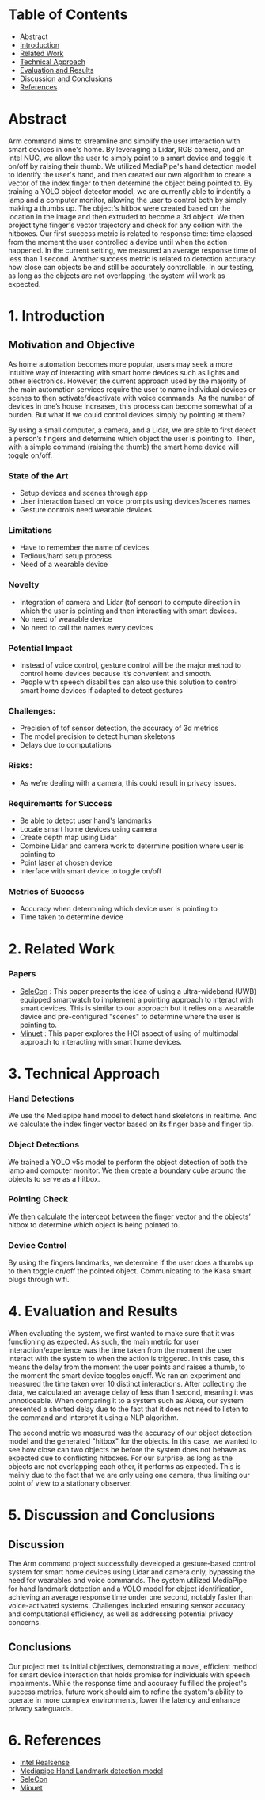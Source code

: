# Table of Contents
* Abstract
* [Introduction](#1-introduction)
* [Related Work](#2-related-work)
* [Technical Approach](#3-technical-approach)
* [Evaluation and Results](#4-evaluation-and-results)
* [Discussion and Conclusions](#5-discussion-and-conclusions)
* [References](#6-references)

# Abstract

Arm command aims to streamline and simplify the user interaction with smart devices in one's home. By leveraging a Lidar, RGB camera, and an intel NUC, we allow the user to simply point to a smart device and toggle it on/off by raising their thumb.
We utilized MediaPipe's hand detection model to identify the user's hand, and then created our own algorithm to create a vector of the index finger to then determine the object being pointed to. By training a YOLO object detector model, we are currently able to indentify a lamp and a computer monitor, allowing the user to control both by simply making a thumbs up. The object's hitbox were created based on the location in the image and then extruded to become a 3d object. We then project tyhe finger's vector trajectory and check for any collion with the hitboxes.
Our first success metric is related to response time: time elapsed from the moment the user controlled a device until when the action happened. In the current setting, we measured an average response time of less than 1 second.
Another success metric is related to detection accuracy: how close can objects be and still be accurately controllable. In our testing, as long as the objects are not overlapping, the system will work as expected.

# 1. Introduction
## Motivation and Objective

As home automation becomes more popular, users may seek a more intuitive way of interacting with smart home devices such as lights and other electronics. However, the current approach used by the majority of the main automation services require the user to name individual devices or scenes to then activate/deactivate with voice commands. As the number of devices in one’s house increases, this process can become somewhat of a burden. But what if we could control devices simply by pointing at them?

By using a small computer, a camera, and a Lidar, we are able to first detect a person’s fingers and determine which object the user is pointing to. Then, with a simple command (raising the thumb) the smart home device will toggle on/off.

### State of the Art
- Setup devices and scenes through app
- User interaction based on voice prompts using devices’/scenes names 
- Gesture controls need wearable devices.

### Limitations
- Have to remember the name of devices
- Tedious/hard setup process
- Need of a wearable device
  

### Novelty
- Integration of camera and Lidar (tof sensor) to compute direction in which the user is pointing and then interacting with smart devices.
- No need of wearable device
- No need to call the names every devices

### Potential Impact
- Instead of voice control, gesture control will be the major method to control home devices because it’s convenient and smooth.
- People with speech disabilities can also use this solution to control smart home devices if adapted to detect gestures
  

### Challenges:
- Precision of tof sensor detection, the accuracy of 3d metrics
- The model precision to detect human skeletons
- Delays due to computations

### Risks:
- As we’re dealing with a camera, this could result in privacy issues.


### Requirements for Success

- Be able to detect user hand's landmarks
- Locate smart home devices using camera
- Create depth map using Lidar
- Combine Lidar and camera work to determine position where user is pointing to
- Point laser at chosen device
- Interface with smart device to toggle on/off


### Metrics of Success

- Accuracy when determining which device user is pointing to
- Time taken to determine device


# 2. Related Work
### Papers
- [SeleCon](https://ieeexplore.ieee.org/document/7946862) : This paper presents the idea of using a ultra-wideband (UWB) equipped smartwatch to implement a pointing approach to interact with smart devices. This is similar to our approach but it relies on a wearable device and pre-configured "scenes" to determine where the user is pointing to.
- [Minuet](https://dl.acm.org/doi/10.1145/3357251.3357581) : This paper explores the HCI aspect of using of multimodal approach to interacting with smart home devices.

# 3. Technical Approach
### Hand Detections
We use the Mediapipe hand model to detect hand skeletons in realtime. And we calculate the index finger vector based on its finger base and finger tip. 
### Object Detections
We trained a YOLO v5s model to perform the object detection of both the lamp and computer monitor. We then create a boundary cube around the objects to serve as a hitbox.
### Pointing Check
We then calculate the intercept between the finger vector and the objects’ hitbox to determine which object is being pointed to.
### Device Control
By using the fingers landmarks, we determine if the user does a thumbs up to then toggle on/off the pointed object.
Communicating to the Kasa smart plugs through wifi.


# 4. Evaluation and Results
When evaluating the system, we first wanted to make sure that it was functioning as expected. As such, the main metric for user interaction/experience was the time taken from the moment the user interact with the system to when the action is triggered. In this case, this means the delay from the moment the user points and raises a thumb, to the moment the smart device toggles on/off. We ran an experiment and measured the time taken over 10 distinct interactions. After collecting the data, we calculated an average delay of less than 1 second, meaning it was unnoticeable. When comparing it to a system such as Alexa, our system presented a shorted delay due to the fact that it does not need to listen to the command and interpret it using a NLP algorithm.

The second metric we measured was the accuracy of our object detection model and the generated "hitbox" for the objects. In this case, we wanted to see how close can two objects be before the system does not behave as expected due to conflicting hitboxes. For our surprise, as long as the objects are not overlapping each other, it performs as expected. This is mainly due to the fact that we are only using one camera, thus limiting our point of view to a stationary observer.

# 5. Discussion and Conclusions
## Discussion
The Arm command project successfully developed a gesture-based control system for smart home devices using Lidar and camera only, bypassing the need for wearables and voice commands. The system utilized MediaPipe for hand landmark detection and a YOLO model for object identification, achieving an average response time under one second, notably faster than voice-activated systems. Challenges included ensuring sensor accuracy and computational efficiency, as well as addressing potential privacy concerns.

## Conclusions
Our project met its initial objectives, demonstrating a novel, efficient method for smart device interaction that holds promise for individuals with speech impairments. While the response time and accuracy fulfilled the project's success metrics, future work should aim to refine the system's ability to operate in more complex environments, lower the latency and enhance privacy safeguards. 
# 6. References

- [Intel Realsense](https://www.intelrealsense.com/developers/)
- [Mediapipe Hand Landmark detection model](https://github.com/google/mediapipe/blob/master/docs/solutions/hands.md)
- [SeleCon](https://ieeexplore.ieee.org/document/7946862)
- [Minuet](https://dl.acm.org/doi/10.1145/3357251.3357581)

